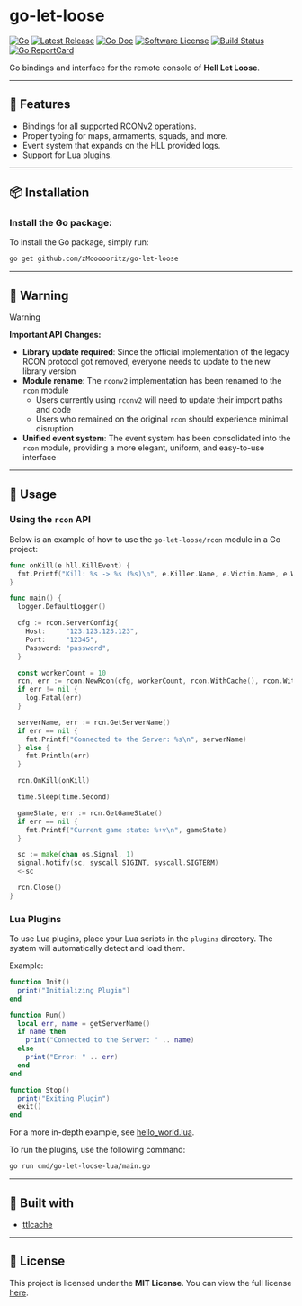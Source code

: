 go-let-loose
======

[![Go](https://img.shields.io/badge/Go-blue.svg?style=for-the-badge&logo=go)](https://go.dev/)
[![Latest Release](https://img.shields.io/github/release/zMoooooritz/go-let-loose.svg?style=for-the-badge)](https://github.com/zMoooooritz/go-let-loose/releases)
[![Go Doc](https://img.shields.io/badge/godoc-reference-blue.svg?style=for-the-badge)](https://pkg.go.dev/github.com/zMoooooritz/go-let-loose)
[![Software License](https://img.shields.io/badge/license-MIT-blue.svg?style=for-the-badge)](/LICENSE)
[![Build Status](https://img.shields.io/github/actions/workflow/status/zMoooooritz/go-let-loose/build.yml?branch=master&style=for-the-badge)](https://github.com/zMoooooritz/go-let-loose/actions)
[![Go ReportCard](https://goreportcard.com/badge/github.com/zMoooooritz/go-let-loose?style=for-the-badge)](https://goreportcard.com/report/zMoooooritz/go-let-loose)

Go bindings and interface for the remote console of **Hell Let Loose**.

---

## 🚀 Features

- Bindings for all supported RCONv2 operations.
- Proper typing for maps, armaments, squads, and more.
- Event system that expands on the HLL provided logs.
- Support for Lua plugins.

---

## 📦 Installation

### Install the Go package:

To install the Go package, simply run:

```bash
go get github.com/zMoooooritz/go-let-loose
```

---

## 🚨 Warning

> [!WARNING]
> **Important API Changes:**
>
> - **Library update required**: Since the official implementation of the legacy RCON protocol got removed, everyone needs to update to the new library version
> - **Module rename**: The `rconv2` implementation has been renamed to the `rcon` module
>   - Users currently using `rconv2` will need to update their import paths and code
>   - Users who remained on the original `rcon` should experience minimal disruption
> - **Unified event system**: The event system has been consolidated into the `rcon` module, providing a more elegant, uniform, and easy-to-use interface

---

## 📖 Usage

### Using the `rcon` API

Below is an example of how to use the `go-let-loose/rcon` module in a Go project:

```go
func onKill(e hll.KillEvent) {
  fmt.Printf("Kill: %s -> %s (%s)\n", e.Killer.Name, e.Victim.Name, e.Weapon.Name)
}

func main() {
  logger.DefaultLogger()

  cfg := rcon.ServerConfig{
    Host:     "123.123.123.123",
    Port:     "12345",
    Password: "password",
  }

  const workerCount = 10
  rcn, err := rcon.NewRcon(cfg, workerCount, rcon.WithCache(), rcon.WithEvents())
  if err != nil {
    log.Fatal(err)
  }

  serverName, err := rcn.GetServerName()
  if err == nil {
    fmt.Printf("Connected to the Server: %s\n", serverName)
  } else {
    fmt.Println(err)
  }

  rcn.OnKill(onKill)

  time.Sleep(time.Second)

  gameState, err := rcn.GetGameState()
  if err == nil {
    fmt.Printf("Current game state: %+v\n", gameState)
  }

  sc := make(chan os.Signal, 1)
  signal.Notify(sc, syscall.SIGINT, syscall.SIGTERM)
  <-sc

  rcn.Close()
}
```

### Lua Plugins

To use Lua plugins, place your Lua scripts in the `plugins` directory. The system will automatically detect and load them.

Example:

```lua
function Init()
  print("Initializing Plugin")
end

function Run()
  local err, name = getServerName()
  if name then
    print("Connected to the Server: " .. name)
  else
    print("Error: " .. err)
  end
end

function Stop()
  print("Exiting Plugin")
  exit()
end
```

For a more in-depth example, see [hello_world.lua](https://github.com/zMoooooritz/go-let-loose/blob/master/plugins/hello_world.lua).

To run the plugins, use the following command:

```bash
go run cmd/go-let-loose-lua/main.go
```

---

## 🔧 Built with

- [ttlcache](https://github.com/jellydator/ttlcache)

---

## 📄 License

This project is licensed under the **MIT License**. You can view the full license [here](https://github.com/zMoooooritz/go-let-loose/blob/master/LICENSE).
